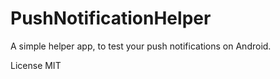 # PushNotificationHelper

A simple helper app, to test your push notifications on Android.


License MIT
